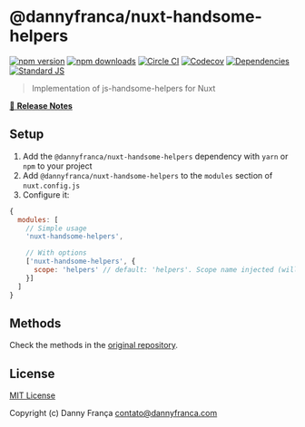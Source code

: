 # @dannyfranca/nuxt-handsome-helpers

[![npm version][npm-version-src]][npm-version-href]
[![npm downloads][npm-downloads-src]][npm-downloads-href]
[![Circle CI][circle-ci-src]][circle-ci-href]
[![Codecov][codecov-src]][codecov-href]
[![Dependencies][david-dm-src]][david-dm-href]
[![Standard JS][standard-js-src]][standard-js-href]

> Implementation of js-handsome-helpers for Nuxt

[📖 **Release Notes**](./CHANGELOG.md)

## Setup

1. Add the `@dannyfranca/nuxt-handsome-helpers` dependency with `yarn` or `npm` to your project
2. Add `@dannyfranca/nuxt-handsome-helpers` to the `modules` section of `nuxt.config.js`
3. Configure it:

```js
{
  modules: [
    // Simple usage
    'nuxt-handsome-helpers',

    // With options
    ['nuxt-handsome-helpers', {
      scope: 'helpers' // default: 'helpers'. Scope name injected (will generate this.$helpers)
    }]
  ]
}
```

## Methods
Check the methods in the [original repository](https://github.com/dannyfranca/js-handsome-helpers).

## License

[MIT License](./LICENSE)

Copyright (c) Danny França <contato@dannyfranca.com>

<!-- Badges -->
[npm-version-src]: https://img.shields.io/npm/dt/@dannyfranca/nuxt-handsome-helpers.svg?style=flat-square
[npm-version-href]: https://npmjs.com/package/@dannyfranca/nuxt-handsome-helpers

[npm-downloads-src]: https://img.shields.io/npm/v/@dannyfranca/nuxt-handsome-helpers/latest.svg?style=flat-square
[npm-downloads-href]: https://npmjs.com/package/@dannyfranca/nuxt-handsome-helpers

[circle-ci-src]: https://img.shields.io/circleci/project/github/dannyfranca/nuxt-handsome-helpers.svg?style=flat-square
[circle-ci-href]: https://circleci.com/gh/dannyfranca/nuxt-handsome-helpers

[codecov-src]: https://img.shields.io/codecov/c/github/dannyfranca/nuxt-handsome-helpers.svg?style=flat-square
[codecov-href]: https://codecov.io/gh/dannyfranca/nuxt-handsome-helpers

[david-dm-src]: https://david-dm.org/dannyfranca/nuxt-handsome-helpers/status.svg?style=flat-square
[david-dm-href]: https://david-dm.org/dannyfranca/nuxt-handsome-helpers

[standard-js-src]: https://img.shields.io/badge/code_style-standard-brightgreen.svg?style=flat-square
[standard-js-href]: https://standardjs.com
